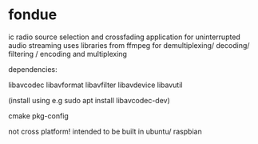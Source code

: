 # fondue
ic radio source selection and crossfading application for uninterrupted audio streaming
uses libraries from ffmpeg for demultiplexing/ decoding/ filtering / encoding and multiplexing

dependencies:

libavcodec
libavformat
libavfilter
libavdevice
libavutil

(install using e.g sudo apt install libavcodec-dev)

cmake
pkg-config


not cross platform! intended to be built in ubuntu/ raspbian
